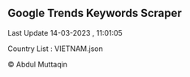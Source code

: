 

## Google Trends Keywords Scraper 
 
Last Update 14-03-2023 , 11:01:05

Country List :
VIETNAM.json



© Abdul Muttaqin 
